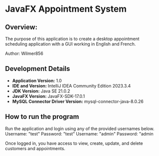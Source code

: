 # JavaFX Appointment System

## Overview: 

The purpose of this application is to create a desktop appointment scheduling application with a GUI working in English and French.

Author: Wilmer856

## Development Details

- **Application Version:** 1.0
- **IDE and Version:** IntelliJ IDEA Community Edition 2023.3.4
- **JDK Version:** Java SE 21.0.2
- **JavaFX Version:** JavaFX-SDK-17.0.1
- **MySQL Connector Driver Version:** mysql-connector-java-8.0.26

## How to run the program 

Run the application and login using any of the provided usernames below.
Username: "test" Password: "test"
Username: "admin" Password: "admin

Once logged in, you have access to view, create, update, and delete customers and appointments.

